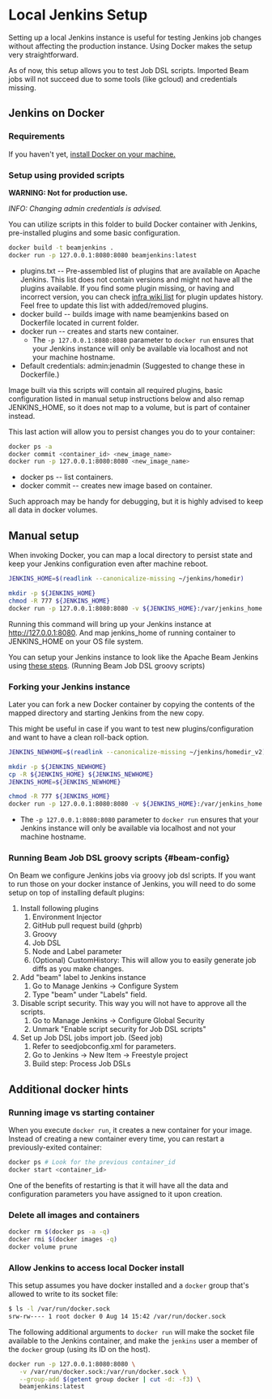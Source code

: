 <!--
    Licensed to the Apache Software Foundation (ASF) under one
    or more contributor license agreements.  See the NOTICE file
    distributed with this work for additional information
    regarding copyright ownership.  The ASF licenses this file
    to you under the Apache License, Version 2.0 (the
    "License"); you may not use this file except in compliance
    with the License.  You may obtain a copy of the License at

      http://www.apache.org/licenses/LICENSE-2.0

    Unless required by applicable law or agreed to in writing,
    software distributed under the License is distributed on an
    "AS IS" BASIS, WITHOUT WARRANTIES OR CONDITIONS OF ANY
    KIND, either express or implied.  See the License for the
    specific language governing permissions and limitations
    under the License.
-->

# Local Jenkins Setup

Setting up a local Jenkins instance is useful for testing Jenkins job changes
without affecting the production instance. Using Docker makes the setup very
straightforward.

As of now, this setup allows you to test Job DSL scripts. Imported Beam jobs
will not succeed due to some tools (like gcloud) and credentials missing.

## Jenkins on Docker

### Requirements
If you haven't yet, [install Docker on your machine.](https://docs.docker.com/install/)

### Setup using provided scripts

**WARNING: Not for production use.**

*INFO: Changing admin credentials is advised.*

You can utilize scripts in this folder to build Docker container with Jenkins,
pre-installed plugins and some basic configuration.

```bash
docker build -t beamjenkins .
docker run -p 127.0.0.1:8080:8080 beamjenkins:latest
```
* plugins.txt -- Pre-assembled list of plugins that are available on Apache
  Jenkins. This list does not contain versions and might not have all the
  plugins available. If you find some plugin missing, or having and incorrect
  version, you can check
  [infra wiki list](https://cwiki.apache.org/confluence/display/INFRA/Jenkins+Plugin+Upgrades)
  for plugin updates history. Feel free to update this list with added/removed
  plugins.
* docker build -- builds image with name beamjenkins based on Dockerfile located
  in current folder.
* docker run -- creates and starts new container.
    * The `-p 127.0.0.1:8080:8080` parameter to `docker run` ensures that your
      Jenkins instance will only be available via localhost and not your machine
      hostname.
* Default credentials: admin:jenadmin (Suggested to change these in Dockerfile.)

Image built via this scripts will contain all required plugins, basic
configuration listed in manual setup instructions below and also remap
JENKINS_HOME, so it does not map to a volume, but is part of container instead.

This last action will allow you to persist changes you do to your container:

```bash
docker ps -a
docker commit <container_id> <new_image_name>
docker run -p 127.0.0.1:8080:8080 <new_image_name>
```
* docker ps -- list containers.
* docker commit -- creates new image based on container.

Such approach may be handy for debugging, but it is highly advised to keep all
data in docker volumes.

## Manual setup

When invoking Docker, you can map a local directory to persist state and keep
your Jenkins configuration even after machine reboot.

```bash
JENKINS_HOME=$(readlink --canonicalize-missing ~/jenkins/homedir)

mkdir -p ${JENKINS_HOME}
chmod -R 777 ${JENKINS_HOME}
docker run -p 127.0.0.1:8080:8080 -v ${JENKINS_HOME}:/var/jenkins_home jenkins/jenkins:lts
```

Running this command will bring up your Jenkins instance at
http://127.0.0.1:8080. And map jenkins_home of running container to JENKINS_HOME
on your OS file system.

You can setup your Jenkins instance to look like the Apache Beam Jenkins using
[these steps](#beam-config). (Running Beam Job DSL groovy scripts)

### Forking your Jenkins instance

Later you can fork a new Docker container by copying the contents of the mapped
directory and starting Jenkins from the new copy.

This might be useful in case if you want to test new plugins/configuration and
want to have a clean roll-back option.

```bash
JENKINS_NEWHOME=$(readlink --canonicalize-missing ~/jenkins/homedir_v2)

mkdir -p ${JENKINS_NEWHOME}
cp -R ${JENKINS_HOME} ${JENKINS_NEWHOME}
JENKINS_HOME=${JENKINS_NEWHOME}

chmod -R 777 ${JENKINS_HOME}
docker run -p 127.0.0.1:8080:8080 -v ${JENKINS_HOME}:/var/jenkins_home jenkins/jenkins:lts
```
* The `-p 127.0.0.1:8080:8080` parameter to `docker run` ensures that your
      Jenkins instance will only be available via localhost and not your machine
      hostname.

### Running Beam Job DSL groovy scripts {#beam-config}

On Beam we configure Jenkins jobs via groovy job dsl scripts. If you want to run
those on your docker instance of Jenkins, you will need to do some setup on top
of installing default plugins:

1.  Install following plugins
    1.  Environment Injector
    1.  GitHub pull request build (ghprb)
    1.  Groovy
    1.  Job DSL
    1.  Node and Label parameter
    1.  (Optional) CustomHistory: This will allow you to easily generate job
        diffs as you make changes.
1.  Add "beam" label to Jenkins instance
    1.  Go to Manage Jenkins -> Configure System
    1.  Type "beam" under "Labels" field.
1.  Disable script security. This way you will not have to approve all the
    scripts.
    1.  Go to Manage Jenkins -> Configure Global Security
    1.  Unmark "Enable script security for Job DSL scripts"
1.  Set up Job DSL jobs import job. (Seed job)
    1.  Refer to seedjobconfig.xml for parameters.
    1.  Go to Jenkins -> New Item -> Freestyle project
    1.  Build step: Process Job DSLs

## Additional docker hints

### Running image vs starting container

When you execute `docker run`, it creates a new container for your image.
Instead of creating a new container every time, you can restart a
previously-exited container:

```bash
docker ps # Look for the previous container_id
docker start <container_id>
```

One of the benefits of restarting is that it will have all the data and
configuration parameters you have assigned to it upon creation.

### Delete all images and containers
```bash
docker rm $(docker ps -a -q)
docker rmi $(docker images -q)
docker volume prune
```

### Allow Jenkins to access local Docker install
 This setup assumes you have docker installed and a `docker` group that's allowed
to write to its socket file:
 ```bash
$ ls -l /var/run/docker.sock
srw-rw---- 1 root docker 0 Aug 14 15:42 /var/run/docker.sock
```
 The following additional arguments to `docker run` will make the socket file
available to the Jenkins container, and make the `jenkins` user a member of the
`docker` group (using its ID on the host).
 ```bash
docker run -p 127.0.0.1:8080:8080 \
    -v /var/run/docker.sock:/var/run/docker.sock \
    --group-add $(getent group docker | cut -d: -f3) \
    beamjenkins:latest
```